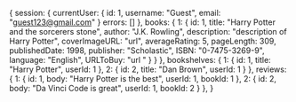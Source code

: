 
{
  session:
    {
      currentUser:
        {
          id: 1,
          username: "Guest",
          email: "guest123@gmail.com"
        }
      errors: []
    },
  books:
    {
      1:
        {
          id: 1,
          title: "Harry Potter and the sorcerers stone",
          author: "J.K. Rowling",
          description: "description of Harry Potter",
          coverImageURL: "url",
          averageRating: 5,
          pageLength: 309,
          publishedDate: 1998,
          publisher: "Scholastic",
          ISBN: "0-7475-3269-9",
          language: "English",
          URLToBuy: "url "
        }
      }
    },
  bookshelves:
    {
      1:
        {
          id: 1,
          title: "Harry Potter",
          userId: 1
        },
      2:
        {
          id: 2,
          title: "Dan Brown",
          userId: 1
        }
    },
  reviews:
    {
      1:
        {
          id: 1,
          body: "Harry Potter is the best",
          userId: 1,
          bookId: 1
        },
      2:
        {
          id: 2,
          body: "Da Vinci Code is great",
          userId: 1,
          bookId: 2
        }
    },
}
